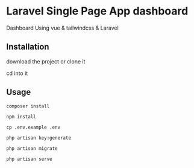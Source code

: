 

# Laravel Single Page App  dashboard 

Dashboard Using vue  & tailwindcss & Laravel  

## Installation


download the project or  clone it

cd into it


## Usage

```run composer
composer install
```

```install npm
npm install
```

```cp .env
cp .env.example .env
```

```key generate
php artisan key:generate 
```
```database migrate
php artisan migrate
```
```run server
php artisan serve
```

